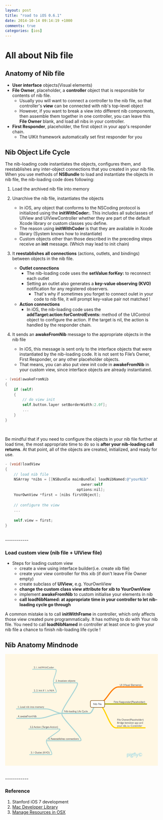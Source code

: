 ```yaml
---
layout: post
title: "road to iOS 0.6.1"
date: 2014-10-14 09:14:19 +1000
comments: true
categories: [ios]
---
```


# All about Nib file

## Anatomy of Nib file
- **User interface** objects(Visual elements)
- **File Owner**, placeholder, a **controller** object that is responsible for contents of nib file.
	- Usually you will want to connect a controller to the nib file, so that controller's **view** can be connected with nib's top-level object
	- However, if you want to break a view into different nib components,  then assemble them together in one controller, you can leave this **File Owner** blank, and load all nibs in your controller.
- **First Responder**, placeholder, the first object in your app's responder chain.
	- The UIKit framework automatically set first responder for you

<!--more-->

## Nib Object Life Cycle
The nib-loading code instantiates the objects, configures them, and reestablishes any inter-object connections that you created in your nib file.
When you use methods of **NSBundle** to load and instantiate the objects in nib file, the nib-loading code does following:

1. Load the archived nib file into memory


2. Unarchive the nib file, instantiates the objects
	- In iOS, any object that conforms to the NSCoding protocol is initialized using the **initWithCoder:**. This includes all subclasses of UIView and UIViewController whether they are part of the default Xcode library or custom classes you define.
	- The reason using **initWithCoder** is that they are available in Xcode library (System knows how to instantiate)
	- Custom objects other than those described in the preceding steps receive an **init** message. (Which may lead to init chain)


3. It **reestablishes all connections** (actions, outlets, and bindings) between objects in the nib file.
	- **Outlet connections**
		- The nib-loading code uses the **setValue:forKey:** to reconnect each outlet
		- Setting an outlet also generates a **key-value observing (KVO)** notification for any registered observers.
			- That's why if sometimes you forget to connect oulet in your code to nib file, it will prompt key-value pair not matched !
	- **Action connections**
		- In iOS, the nib-loading code uses the **addTarget:action:forControlEvents:** method of the UIControl object to configure the action. If the target is nil, the action is handled by the responder chain.


4. It sends an **awakeFromNib** message to the appropriate objects in the nib file
	- In iOS, this message is sent only to the interface objects that were instantiated by the nib-loading code. It is not sent to File’s Owner, First Responder, or any other placeholder objects.
	- That means, you can also put view init code in **awakeFromNib** in your custom view, since interface objects are already instantiated.

``` objective-c configure view in awakeFromNib in YourView.m
- (void)awakeFromNib
{
	if (self)
	{
		// do view init
		self.button.layer setBorderWidth:2.0f];
		...
	}
}
```

<br>

Be mindful that if you need to configure the objects in your nib file further at load time, the most appropriate time to do so is **after your nib-loading call returns**. At that point, all of the objects are created, initialized, and ready for use.

``` objective-c configure objects in nib files after nib is loaded in controller
- (void)loadView
{
	// load nib file
	NSArray *nibs = [[NSBundle mainBundle] loadNibNamed:@"yourNib"
							       owner:self
							     options:nil];
	YourOwnView *first = [nibs firstObject];

	// configure the view
	...

	self.view = first;
}
```

<br>
------------

### Load custom view (nib file + UIView file)
- Steps for loading custom view
	- create a view using interface builder(i.e. create xib file)
	- create your view controller for this xib (if don't leave File Owner empty)
	- create subclass of **UIView**, e.g. YourOwnView
	- **change the custom class view attribute for xib to YourOwnView**
	- implement **awakeFromNib** to custom initialise your elements in nib
	- **call loadNibNamed: at appropriate time in your controller to let nib-loading cycle go through**

A common mistake is to call **initWithFrame** in controller, which only affects those view created pure programmatically. It has nothing to do with Your nib file. You need to call **loadNibNamed** in controller at least once to give your nib file a chance to finish nib-loading life cycle !

## Nib Anatomy Mindnode
![ 805 585 Nib Anatomy ](/images/ios/nib_anatomy.png)


<br>
------------

### Reference
1. Stanford iOS 7 development
2. [Mac Developer Library](https://developer.apple.com/library/mac/navigation/)
3. [Manage Resources in OSX](https://developer.apple.com/library/ios/documentation/cocoa/conceptual/loadingresources/cocoanibs/cocoanibs.html)
